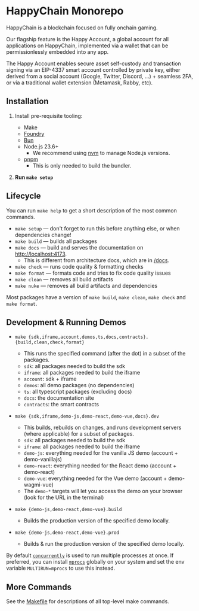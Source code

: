 # HappyChain Monorepo

HappyChain is a blockchain focused on fully onchain gaming.

Our flagship feature is the Happy Account, a global account for all applications on HappyChain,
implemented via a wallet that can be permissionlessly embedded into any app.

The Happy Account enables secure asset self-custody and transaction signing via an EIP-4337 smart
account controlled by private key, either derived from a social account (Google, Twitter,
Discord, ...) + seamless 2FA, or via a traditional wallet extension (Metamask, Rabby, etc).

## Installation

1. Install pre-requisite tooling:
    - Make
    - [Foundry](https://github.com/foundry-rs/foundry)
    - [Bun](https://bun.sh/)
    - Node.js 23.6+
        - We recommend using [nvm](https://github.com/nvm-sh/nvm) to manage Node.js versions.
    - [pnpm](https://pnpm.io/)
        - This is only needed to build the bundler. 

2. **Run `make setup`**

## Lifecycle

You can run `make help` to get a short description of the most common commands.

- `make setup` — don't forget to run this before anything else, or when dependencies change!
- `make build` — builds all packages
- `make docs` — build and serves the documentation on <http://localhost:4173>.
  - This is different from architecture docs, which are in [/docs](/docs).
- `make check` — runs code quality & formatting checks
- `make format` — formats code and tries to fix code quality issues
- `make clean` — removes all build artifacts
- `make nuke` — removes all build artifacts and dependencies

Most packages have a version of `make build`, `make clean`, `make check` and `make format`.

## Development & Running Demos

- `make {sdk,iframe,account,demos,ts,docs,contracts}.{build,clean,check,format}`
  - This runs the specified command (after the dot) in a subset of the packages.
  - `sdk`: all packages needed to build the sdk
  - `iframe`: all packages needed to build the iframe
  - `account`: sdk + iframe
  - `demos`: all demo packages (no dependencies)
  - `ts`: all typescript packages (excluding docs)
  - `docs`: the documentation site
  - `contracts`: the smart contracts

- `make {sdk,iframe,demo-js,demo-react,demo-vue,docs}.dev`
  - This builds, rebuilds on changes, and runs development servers (where applicable) for
    a subset of packages.
  - `sdk`: all packages needed to build the sdk
  - `iframe`: all packages needed to build the iframe
  - `demo-js`: everything needed for the vanilla JS demo (account + demo-vanillajs)
  - `demo-react`: everything needed for the React demo (account + demo-react)
  - `demo-vue`: everything needed for the Vue demo (account + demo-wagmi-vue)
  - The `demo-*` targets will let you access the demo on your browser
    (look for the URL in the terminal)

- `make {demo-js,demo-react,demo-vue}.build`
  - Builds the production version of the specified demo locally.

- `make {demo-js,demo-react,demo-vue}.prod`
  - Builds & run the production version of the specified demo locally.

By default [`concurrently`](https://github.com/open-cli-tools/concurrently) is used to run multiple processes at once. If preferred, you can install [`mprocs`](https://github.com/pvolok/mprocs) globally on your system and set the env variable `MULTIRUN=mprocs` to use this instead.

## More Commands

See the [Makefile](/Makefile) for descriptions of all top-level make commands.
